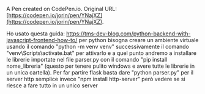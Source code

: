 A Pen created on CodePen.io. Original URL: [https://codepen.io/jorin/pen/YNajXZ](https://codepen.io/jorin/pen/YNajXZ).

Ho usato questa guida: https://tms-dev-blog.com/python-backend-with-javascript-frontend-how-to/
per python bisogna creare un ambiente virtuale usando il comando "python -m venv venv" successivamente il comando "venv\Scripts\activate.bat" per attivarlo e a quel punto andremo a installare le librerie importate nel file parser.py con il comando "pip install nome_libreria" (questo per tenere pulito windows e avere tutte le librerie in un unica cartella).
Per far partire flask basta dare "python parser.py"
per il server http semplice invece "npm install http-server" però vedere se si riesce a fare tutto in un unico server
